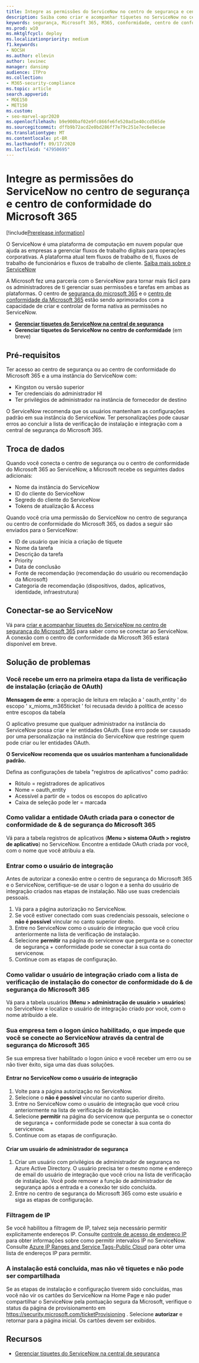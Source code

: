 ```yaml
---
title: Integre as permissões do ServiceNow no centro de segurança e centro de conformidade do Microsoft 365
description: Saiba como criar e acompanhar tíquetes no ServiceNow no centro de segurança e centro de conformidade do Microsoft 365.
keywords: segurança, Microsoft 365, M365, conformidade, centro de conformidade, central de segurança, ServiceNow, tíquetes, tarefas, NEVEr, conexão
ms.prod: w10
ms.mktglfcycl: deploy
ms.localizationpriority: medium
f1.keywords:
- NOCSH
ms.author: ellevin
author: levinec
manager: dansimp
audience: ITPro
ms.collection:
- M365-security-compliance
ms.topic: article
search.appverid:
- MOE150
- MET150
ms.custom:
- seo-marvel-apr2020
ms.openlocfilehash: b9e900baf02e9fc866fe6fe520ad1e40ccd565de
ms.sourcegitcommit: dffb9b72acd2e0bd286ff7e79c251e7ec6e8ecae
ms.translationtype: MT
ms.contentlocale: pt-BR
ms.lasthandoff: 09/17/2020
ms.locfileid: "47950695"
---
```

# <a name="integrate-servicenow-tickets-into-the-microsoft-365-security-center-and-compliance-center"></a>Integre as permissões do ServiceNow no centro de segurança e centro de conformidade do Microsoft 365

[!include[Prerelease information](../includes/prerelease.md)]

O ServiceNow é uma plataforma de computação em nuvem popular que ajuda as empresas a gerenciar fluxos de trabalho digitais para operações corporativas. A plataforma atual tem fluxos de trabalho de ti, fluxos de trabalho de funcionários e fluxos de trabalho de cliente. [Saiba mais sobre o ServiceNow](https://www.servicenow.com/)

A Microsoft fez uma parceria com o ServiceNow para tornar mais fácil para os administradores de ti gerenciar suas permissões e tarefas em ambas as plataformas. O centro de [segurança do microsoft 365](overview-security-center.md) e o [centro de conformidade da Microsoft 365](https://docs.microsoft.com/microsoft-365/compliance/microsoft-365-compliance-center) estão sendo aprimorados com a capacidade de criar e controlar de forma nativa as permissões no ServiceNow.

- [**Gerenciar tíquetes do ServiceNow na central de segurança**](tickets-security-center.md)
- **Gerenciar tíquetes do ServiceNow no centro de conformidade** (em breve)

## <a name="prerequisites"></a>Pré-requisitos

Ter acesso ao centro de segurança ou ao centro de conformidade do Microsoft 365 e a uma instância do ServiceNow com:  

* Kingston ou versão superior
* Ter credenciais do administrador HI
* Ter privilégios de administrador na instância de fornecedor de destino

O ServiceNow recomenda que os usuários mantenham as configurações padrão em sua instância do ServiceNow. Ter personalizações pode causar erros ao concluir a lista de verificação de instalação e integração com a central de segurança do Microsoft 365.

## <a name="data-exchange"></a>Troca de dados

Quando você conecta o centro de segurança ou o centro de conformidade do Microsoft 365 ao ServiceNow, a Microsoft recebe os seguintes dados adicionais:

* Nome da instância do ServiceNow
* ID do cliente do ServiceNow
* Segredo do cliente do ServiceNow
* Tokens de atualização & Access

Quando você cria uma permissão do ServiceNow no centro de segurança ou centro de conformidade do Microsoft 365, os dados a seguir são enviados para o ServiceNow:

* ID de usuário que inicia a criação de tíquete
* Nome da tarefa
* Descrição da tarefa
* Priority
* Data de conclusão
* Fonte de recomendação (recomendação do usuário ou recomendação da Microsoft)
* Categoria de recomendação (dispositivos, dados, aplicativos, identidade, infraestrutura)

## <a name="connect-to-servicenow"></a>Conectar-se ao ServiceNow

Vá para [criar e acompanhar tíquetes do ServiceNow no centro de segurança do Microsoft 365](tickets-security-center.md) para saber como se conectar ao ServiceNow. A conexão com o centro de conformidade da Microsoft 365 estará disponível em breve.

## <a name="troubleshooting"></a>Solução de problemas

### <a name="you-receive-an-error-in-the-first-step-of-the-installation-checklist-oauth-creation"></a>Você recebe um erro na primeira etapa da lista de verificação de instalação (criação de OAuth)

**Mensagem de erro**: a operação de leitura em relação a ' oauth_entity ' do escopo ' x_mioms_m365ticket ' foi recusada devido à política de acesso entre escopos da tabela

O aplicativo presume que qualquer administrador na instância do ServiceNow possa criar e ler entidades OAuth. Esse erro pode ser causado por uma personalização na instância do ServiceNow que restringe quem pode criar ou ler entidades OAuth.

**O ServiceNow recomenda que os usuários mantenham a funcionalidade padrão.**

Defina as configurações de tabela "registros de aplicativos" como padrão:

* Rótulo = registradores de aplicativos
* Nome = oauth_entity
* Acessível a partir de = todos os escopos do aplicativo
* Caixa de seleção pode ler = marcada

### <a name="how-to-validate-the-oauth-entity-created-for-microsoft-365-security--compliance-connector"></a>Como validar a entidade OAuth criada para o conector de conformidade de & de segurança do Microsoft 365

Vá para a tabela registros de aplicativos (**Menu > sistema OAuth > registro de aplicativo**) no ServiceNow. Encontre a entidade OAuth criada por você, com o nome que você atribuiu a ela.

### <a name="signing-in-as-the-integration-user"></a>Entrar como o usuário de integração

Antes de autorizar a conexão entre o centro de segurança do Microsoft 365 e o ServiceNow, certifique-se de usar o logon e a senha do usuário de integração criados nas etapas de instalação. Não use suas credenciais pessoais.

1. Vá para a página autorização no ServiceNow.
2. Se você estiver conectado com suas credenciais pessoais, selecione o **não é possível** vincular no canto superior direito.
3. Entre no ServiceNow como o usuário de integração que você criou anteriormente na lista de verificação de instalação.  
4. Selecione **permitir** na página do servicenow que pergunta se o conector de segurança + conformidade pode se conectar à sua conta do servicenow.
5. Continue com as etapas de configuração.

### <a name="how-to-validate-the-integration-user-created-with-the-installation-checklist-for-microsoft-365-security--compliance-connector"></a>Como validar o usuário de integração criado com a lista de verificação de instalação do conector de conformidade do & de segurança do Microsoft 365

Vá para a tabela usuários **(Menu > administração de usuário > usuários**) no ServiceNow e localize o usuário de integração criado por você, com o nome atribuído a ele.

### <a name="your-company-has-single-sign-on-enabled-which-prevents-you-from-connecting-to-servicenow-through-the-microsoft-365-security-center"></a>Sua empresa tem o logon único habilitado, o que impede que você se conecte ao ServiceNow através da central de segurança do Microsoft 365

Se sua empresa tiver habilitado o logon único e você receber um erro ou se não tiver êxito, siga uma das duas soluções.

#### <a name="sign-in-to-servicenow-as-the-integration-user"></a>Entrar no ServiceNow como o usuário de integração

1. Volte para a página autorização no ServiceNow.
2. Selecione o **não é possível** vincular no canto superior direito.
3. Entre no ServiceNow como o usuário de integração que você criou anteriormente na lista de verificação de instalação.  
4. Selecione **permitir** na página do servicenow que pergunta se o conector de segurança + conformidade pode se conectar à sua conta do servicenow.
5. Continue com as etapas de configuração.

#### <a name="create-a-security-admin-user"></a>Criar um usuário de administrador de segurança

1. Criar um usuário com privilégios de administrador de segurança no Azure Active Directory. O usuário precisa ter o mesmo nome e endereço de email do usuário de integração que você criou na lista de verificação de instalação. Você pode remover a função de administrador de segurança após a entrada e a conexão ter sido concluída.
2. Entre no centro de segurança do Microsoft 365 como este usuário e siga as etapas de configuração.

### <a name="ip-filtering"></a>Filtragem de IP

Se você habilitou a filtragem de IP, talvez seja necessário permitir explicitamente endereços IP. Consulte [controle de acesso de endereço IP](https://docs.servicenow.com/bundle/orlando-platform-administration/page/administer/login/task/t_AccessControl.html) para obter informações sobre como permitir intervalos IP no ServiceNow. Consulte [Azure IP Ranges and Service Tags-Public Cloud](https://www.microsoft.com/en-us/download/details.aspx?id=56519) para obter uma lista de endereços IP para permitir.

### <a name="installation-is-complete-but-dont-see-tickets-and-cant-share"></a>A instalação está concluída, mas não vê tíquetes e não pode ser compartilhada

Se as etapas de instalação e configuração tiverem sido concluídas, mas você não vir os cartões do ServiceNow na Home Page e não puder compartilhar o ServiceNow pela pontuação segura da Microsoft, verifique o status da página de provisionamento em https://security.microsoft.com/ticketProvisioning . Selecione **autorizar** e retornar para a página inicial. Os cartões devem ser exibidos.

## <a name="resources"></a>Recursos

- [Gerenciar tíquetes do ServiceNow na central de segurança](tickets-security-center.md)